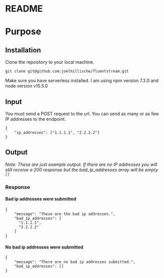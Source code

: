 # README

# Purpose

## Installation

Clone the repository to your local machine.

```
git clone git@github.com:joelhillische/fluentstream.git
```

Make sure you have serverless installed.  I am using npm version 7.3.0 and node version v15.5.0

## Input

You must send a POST request to the url.  You can send as many or as few IP addresses to the endpoint.

```
{
    "ip_addresses": ["1.1.1.1", "2.2.2.2"]
}
```

## Output

*Note: These are just example output.  If there are no IP addresses you will still receive a 200 response but the bad_ip_addresses array will be empty `[]`*

### Response

#### Bad ip addresses were submitted

```
{
    "message": "These are the bad ip addresses.",
    "bad_ip_addresses": [
      "1.1.1.1",
      "2.2.2.2"
    ]
}
```

#### No bad ip addresses were submitted

```
{
    "message": "There are no bad ip addresses submitted.",
    "bad_ip_addresses": []
}
```